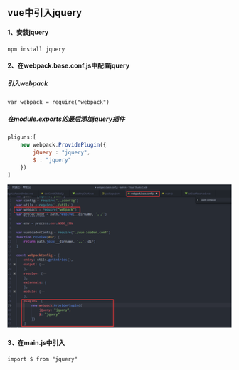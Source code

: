 ## vue中引入jquery

####    1、安装jquery

`npm install jquery `

####    2、在webpack.base.conf.js中配置jquery
#####   引入webpack

`var webpack = require("webpack")`

#####   在module.exports的最后添加jquery插件
``` js
pliguns:[
    new webpack.ProvidePlugin({
        jQuery : "jquery",
        $ : "jquery"
    })
]
```
![](image/Image.png)

####    3、在main.js中引入

`import $ from "jquery"`


